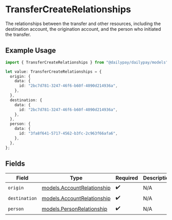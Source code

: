 # TransferCreateRelationships

The relationships between the transfer and other resources, including the destination account, the origination account, and the person who initiated the transfer.


## Example Usage

```typescript
import { TransferCreateRelationships } from "@dailypay/dailypay/models";

let value: TransferCreateRelationships = {
  origin: {
    data: {
      id: "2bc7d781-3247-46f6-b60f-4090d214936a",
    },
  },
  destination: {
    data: {
      id: "2bc7d781-3247-46f6-b60f-4090d214936a",
    },
  },
  person: {
    data: {
      id: "3fa8f641-5717-4562-b3fc-2c963f66afa6",
    },
  },
};
```

## Fields

| Field                                                          | Type                                                           | Required                                                       | Description                                                    |
| -------------------------------------------------------------- | -------------------------------------------------------------- | -------------------------------------------------------------- | -------------------------------------------------------------- |
| `origin`                                                       | [models.AccountRelationship](../models/accountrelationship.md) | :heavy_check_mark:                                             | N/A                                                            |
| `destination`                                                  | [models.AccountRelationship](../models/accountrelationship.md) | :heavy_check_mark:                                             | N/A                                                            |
| `person`                                                       | [models.PersonRelationship](../models/personrelationship.md)   | :heavy_check_mark:                                             | N/A                                                            |